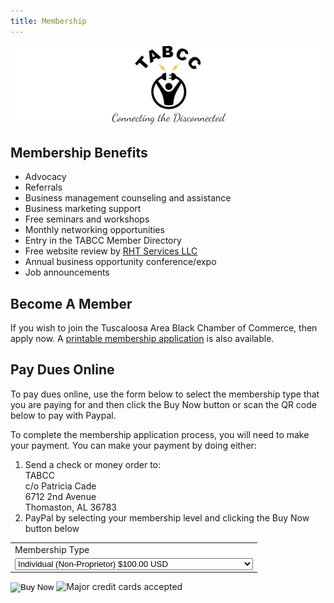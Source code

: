 ```yaml
---
title: Membership
---
```


<div class="text-center pb-3">
<img src="/images/headerlogo.jpg" alt="TABCC logo and motto - TABCC, Connecting the Disconnected" >
</div>

## Membership Benefits

* Advocacy
* Referrals
* Business management counseling and assistance
* Business marketing support
* Free seminars and workshops
* Monthly networking opportunities
* Entry in the TABCC Member Directory
* Free website review by [RHT Services LLC](https://rhtservices.net)
* Annual business opportunity conference/expo
* Job announcements

## Become A Member

If you wish to join the Tuscaloosa Area Black Chamber of Commerce, then apply now. A
[printable membership application](/files/TABCC_Interest_Membership_20171128.pdf)
is also available.

## Pay Dues Online

To pay dues online, use the form below to select the membership type that you are paying for and 
then click the Buy Now button or scan the QR code below to pay with Paypal.



<form action="https://www.paypal.com/cgi-bin/webscr" method="post" target="_top">
    <input type="hidden" name="cmd" value="_s-xclick">
    <input type="hidden" name="hosted_button_id" value="5QAN9KT26KK34">
    <p>
        To complete the membership application process, you will need to make your payment. You can make
        your payment by doing either: <br />
        <ol>
            <li>Send a check or money order to: <br />
                TABCC<br />c/o Patricia Cade<br />6712 2nd Avenue<br />Thomaston, AL 36783</li>
            <li>PayPal by selecting your membership level and clicking the Buy Now button below</li>
        </ol>
    </p>
    <table>
        <tr>
            <td><input type="hidden" name="on0" value="Membership Type">Membership Type</td>
        </tr>
        <tr>
            <td>
                <select name="os0">
                    <option value="Individual (Non-Proprietor)">Individual (Non-Proprietor) $100.00 USD</option>
                    <option value="Associate (Nonprofit Organizations, Churches)">Associate (Nonprofit Organizations, Churches) $125.00 USD</option>
                    <option value="Business I (Gross Sales < $250,000)">Business I (Gross Sales < $250,000) $150.00 USD</option> 
                    <option value="Business II (Gross Sales > $250,000)">Business II (Gross Sales > $250,000) $250.00 USD</option>
                    <option value="Corporate Partner, Bronze">Corporate Partner, Bronze $500.00 USD</option>
                    <option value="Corporate Partner, Silver">Corporate Partner, Silver $1,000.00 USD</option>
                    <option value="Corporate Partner, Gold">Corporate Partner, Gold $1,500.00 USD</option>
                    <option value="Corporate Partner, Platinum">Corporate Partner, Platinum $2,500.00 USD</option>
                </select>
            </td>
        </tr>
    </table>
    <input type="hidden" name="currency_code" value="USD">
    <input type="image" src="https://www.paypalobjects.com/en_US/i/btn/btn_buynowCC_LG.gif" name="submit" alt="Buy Now">
    <img alt="Major credit cards accepted" src="https://www.paypalobjects.com/en_US/i/scr/pixel.gif" width="1" height="1">
</form>